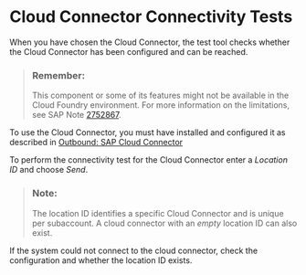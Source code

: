 <!-- loio58c0ff0986144770a70f53cf0ed85b25 -->

# Cloud Connector Connectivity Tests

When you have chosen the Cloud Connector, the test tool checks whether the Cloud Connector has been configured and can be reached.

> ### Remember:  
> This component or some of its features might not be available in the Cloud Foundry environment. For more information on the limitations, see SAP Note [2752867](https://me.sap.com/notes/2752867).

To use the Cloud Connector, you must have installed and configured it as described in [Outbound: SAP Cloud Connector](../ConnectionSetup/outbound-sap-cloud-connector-642e87f.md) 

To perform the connectivity test for the Cloud Connector enter a *Location ID* and choose *Send*.

> ### Note:  
> The location ID identifies a specific Cloud Connector and is unique per subaccount. A cloud connector with an *empty* location ID can also exist.

If the system could not connect to the cloud connector, check the configuration and whether the location ID exists.

